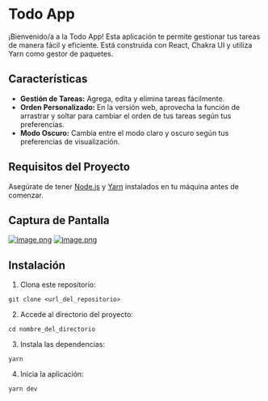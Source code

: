 # Todo App

¡Bienvenido/a a la Todo App! Esta aplicación te permite gestionar tus tareas de manera fácil y eficiente. 
Está construida con React, Chakra UI y utiliza Yarn como gestor de paquetes.

## Características

- **Gestión de Tareas:** Agrega, edita y elimina tareas fácilmente.
- **Orden Personalizado:** En la versión web, aprovecha la función de arrastrar y soltar para cambiar el orden de tus tareas según tus preferencias.
- **Modo Oscuro:** Cambia entre el modo claro y oscuro según tus preferencias de visualización.

## Requisitos del Proyecto

Asegúrate de tener [Node.js](https://nodejs.org/) y [Yarn](https://yarnpkg.com/) instalados en tu máquina antes de comenzar.


## Captura de Pantalla
[![image.png](https://i.postimg.cc/650JGXsH/image.png)](https://postimg.cc/crr5VPLY)
[![image.png](https://i.postimg.cc/DZKBgSL1/image.png)](https://postimg.cc/v13r8HPm)

## Instalación

1. Clona este repositorio:
  ```
  git clone <url_del_repositorio>
  ```

2. Accede al directorio del proyecto:
  ```
  cd nombre_del_directorio
  ```

3. Instala las dependencias:
  ```
  yarn
  ```

4. Inicia la aplicación:
  ```
  yarn dev
  ```